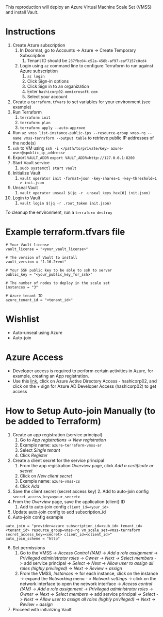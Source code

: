 This reproduction will deploy an Azure Virtual Machine Scale Set (VMSS) and install Vault.

# Instructions

1. Create Azure subscription
    1. In Doormat, go to Accounts -> Azure -> Create Temporary Subscription 
       1. Tenant ID should be `237fbc04-c52a-458b-af97-eaf7157c0cd4`
    2. Login using `az` command line to configure Terraform to run against Azure subscription 
       1. `az login`
       2. Click Sign-in options
       3. Click Sign in to an organization
       4. Enter `hashicorp02.onmicrosoft.com`
       5. Select your account
2. Create a `terraform.tfvars` to set variables for your environment (see example)
3. Run Terraform
   1. `terraform init`
   2. `terraform plan`
   3. `terraform apply --auto-approve`
4. Run `az vmss list-instance-public-ips --resource-group vmss-rg --name vmss-terraform --output table` to retrieve public IP addresses of the node(s)
4. `ssh` to VM using `ssh -i </path/to/private/key> azure-user@<public_ip_address>`
5. Export `VAULT_ADDR`
   `export VAULT_ADDR=http://127.0.0.1:8200`
6. Start Vault service
   1. `sudo systemctl start vault`
7. Initialize Vault
   1. `vault operator init -format=json -key-shares=1 -key-threshold=1 > init.json`
8. Unseal Vault
   1. `vault operator unseal $(jq -r .unseal_keys_hex[0] init.json)`
9. Login to Vault
   1. `vault login $(jq -r .root_token init.json)`


To cleanup the environment, run a `terraform destroy`

# Example terraform.tfvars file

```
# Your Vault license
vault_license = "<your_vault_license>"

# The version of Vault to install
vault_version = "1.16.2+ent"

# Your SSH public key to be able to ssh to server
public_key = "<your_public_key_for_ssh>"

# The number of nodes to deploy in the scale set
instances = "3"

# Azure tenant ID
azure_tenant_id = "<tenant_id>"
```

# Wishlist

* Auto-unseal using Azure
* Auto-join

# Azure Access

* Developer access is required to perform certain activities in Azure, for example, creating an App registration. 
* Use this [link](https://doormat.hashicorp.services/azure/tenant/access/request), click on Azure Active Directory Access - hashicorp02, and click on the + sign for Azure AD Developer Access (hashicorp02) to get access

# How to Setup Auto-join Manually (to be added to Terraform)

1. Create an app registration (service principal)
   1. Go to *App registrations* -> *New registration*
   2. Example name: `azure-terraform-vmss-ar`
   3. Select *Single tenant* 
   4. Click *Register*
2. Create a client secret for the service principal
   1. From the app registration *Overview* page, click *Add a certificate or secret*
   2. Click on *New client secret*
   3. Example name: `azure-vmss-cs`
   4. Click *Add*
3. Save the client secret (secret access key)
    2. Add to auto-join config `secret_access_key=<your_secret>`
4. From the *Overview* page, save the application (client) ID
   1. Add to auto-join config `client_id=<your_id>`
5. Update auto-join config to add subscription_id
6. Auto-join config example

```
auto_join = "provider=azure subscription_id=<sub_id> tenant_id=<tenant_id> resource_group=vmss-rg vm_scale_set=vmss-terraform secret_access_key=<secret> client_id=<client_id>"
auto_join_scheme = "http"
```

6. Set permissions
   1. Go to the VMSS -> *Access Control (IAM)* -> *Add a role assignment* -> *Privileged administrator roles* -> *Owner* -> *Next* ->  *Select members* -> add service principal -> *Select* -> *Next* -> *Allow user to assign all roles (highly privileged)* -> *Next* ->  *Review + assign*
   2. From the VMSS, *Instances* -> for each instance, click on the instance -> expand the *Networking* menu - > *Network settings* -> click on the network interface to open the network interface -> *Access control (IAM)* -> *Add a role assignment* -> *Privileged administrator roles* -> *Owner* -> *Next* -> *Select members* -> add service principal -> *Select* -> *Next* -> *Allow user to assign all roles (highly privileged)* -> *Next* -> *Review + assign*
7. Proceed with initializing Vault